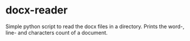 # docx-reader

Simple python script to read the docx files in a directory.
Prints the word-, line- and characters count of a document.
